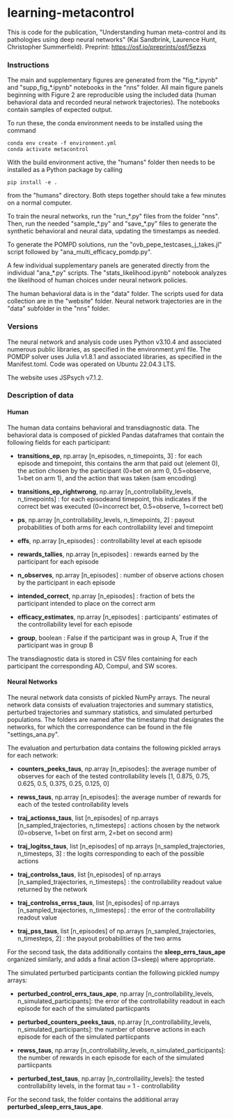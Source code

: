 # learning-metacontrol

This is code for the publication, "Understanding human meta-control and its pathologies using deep neural networks" (Kai Sandbrink, Laurence Hunt, Christopher Summerfield). Preprint: https://osf.io/preprints/osf/5ezxs

### Instructions

The main and supplementary figures are generated from the "fig_\*.ipynb" and "supp_fig_\*.ipynb" notebooks in the "nns" folder. All main figure panels beginning with Figure 2 are reproducible using the included data (human behavioral data and recorded neural network trajectories). The notebooks contain samples of expected output.

To run these, the conda environment needs to be installed using the command

```
conda env create -f environment.yml
conda activate metacontrol
```

With the build environment active, the "humans" folder then needs to be installed as a Python package by calling

``` 
pip install -e . 
```

from the "humans" directory. Both steps together should take a few minutes on a normal computer.

To train the neural networks, run the "run_\*.py" files from the folder "nns". Then, run the needed "sample_\*.py" and "save_\*.py" files to generate the synthetic behavioral and neural data, updating the timestamps as needed.

To generate the POMPD solutions, run the "ovb_pepe_testcases_j_takes.jl" script followed by "ana_multi_efficacy_pomdp.py". 

A few individual supplementary panels are generated directly from the individual "ana_\*.py" scripts. The "stats_likelihood.ipynb" notebook analyzes the likelihood of human choices under neural network policies.

The human behavioral data is in the "data" folder. The scripts used for data collection are in the "website" folder. Neural network trajectories are in the "data" subfolder in the "nns" folder.

### Versions

The neural network and analysis code uses Python v3.10.4 and associated numerous public libraries, as specified in the environment.yml file. The POMDP solver uses Julia v1.8.1 and associated libraries, as specified in the Manifest.toml. Code was operated on Ubuntu 22.04.3 LTS.

The website uses JSPsych v7.1.2.

### Description of data

#### Human

The human data contains behavioral and transdiagnostic data. The behavioral data is composed of pickled Pandas dataframes that contain the following fields for each participant:

- **transitions_ep**, np.array [n_episodes, n_timepoints, 3] : for each episode and timepoint, this contains the arm that paid out (element 0), the action chosen by the participant (0=bet on arm 0, 0.5=observe, 1=bet on arm 1), and the action that was taken (sam encoding)

- **transitions_ep_rightwrong**, np.array [n_controllability_levels, n_timepoints] : for each episodeand timepoint, this indicates if the correct bet was executed (0=incorrect bet, 0.5=observe, 1=correct bet)

- **ps**, np.array [n_controllability_levels, n_timepoints, 2] : payout probabilities of both arms for each controllability level and timepoint

- **effs**, np.array [n_episodes] : controllability level at each episode

- **rewards_tallies**, np.array [n_episodes] : rewards earned by the participant for each episode

- **n_observes**, np.array [n_episodes] : number of observe actions chosen by the participant in each episode

- **intended_correct**, np.array [n_episodes] : fraction of bets the participant intended to place on the correct arm

- **efficacy_estimates**, np.array [n_episodes] : participants' estimates of the controllability level for each episode

- **group**, boolean : False if the participant was in group A, True if the participant was in group B

The transdiagnostic data is stored in CSV files containing for each participant the corresponding AD, Compul, and SW scores.

#### Neural Networks

The neural network data consists of pickled NumPy arrays. The neural network data consists of evaluation trajectories and summary statistics, perturbed trajectories and summary statistics, and simulated perturbed populations. The folders are named after the timestamp that designates the networks, for which the correspondence can be found in the file "settings_ana.py".

The evaluation and perturbation data contains the following pickled arrays for each network:

- **counters_peeks_taus**, np.array [n_episodes]: the average number of observes for each of the tested controllability levels [1, 0.875, 0.75, 0.625, 0.5, 0.375, 0.25, 0.125, 0]

- **rewss_taus**, np.array [n_episodes]: the average number of rewards for each of the tested controllability levels 

- **traj_actionss_taus**, list [n_episodes] of np.arrays [n_sampled_trajectories, n_timesteps] : actions chosen by the network (0=observe, 1=bet on first arm, 2=bet on second arm)

- **traj_logitss_taus**, list [n_episodes] of np.arrays [n_sampled_trajectories, n_timesteps, 3] : the logits corresponding to each of the possible actions

- **traj_controlss_taus**, list [n_episodes] of np.arrays [n_sampled_trajectories, n_timesteps] : the controllability readout value returned by the network

- **traj_controlss_errss_taus**, list [n_episodes] of np.arrays [n_sampled_trajectories, n_timesteps] : the error of the controllability readout value

- **traj_pss_taus**, list [n_episodes] of np.arrays [n_sampled_trajectories, n_timesteps, 2] : the payout probabilities of the two arms

For the second task, the data additionally contains the **sleep_errs_taus_ape** organized similarly, and adds a final action (3=sleep) where appropriate.

The simulated perturbed participants contian the following pickled numpy arrays:

- **perturbed_control_errs_taus_ape**, np.array [n_controllability_levels, n_simulated_participants]: the error of the controllability readout in each episode for each of the simulated partiicpants

- **perturbed_counters_peeks_taus**, np.array [n_controllability_levels, n_simulated_participants]: the number of observe actions in each episode for each of the simulated partiicpants

- **rewss_taus**, np.array [n_controllability_levels, n_simulated_participants]: the number of rewards in each episode for each of the simulated partiicpants

- **perturbed_test_taus**, np.array [n_controllaility_levels]: the tested controllability levels, in the format tau = 1 - controllability

For the second task, the folder contains the additional array **perturbed_sleep_errs_taus_ape**.